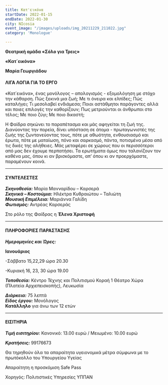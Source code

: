 ```yaml
---
title: Κατ'εικόνα
startDate: 2022-01-15
endDate: 2022-01-30
city: NIcosia
event_image: "/images/uploads/img_20211229_211022.jpg"
category: 'Monologue'

---
```

**Θεατρική ομάδα «Σόλο για Τρεις»**

**«Κατ΄εικόνα»**

**Μαρία Γεωργιάδου**

#### ΛΙΓΑ ΛΟΓΙΑ ΓΙΑ ΤΟ ΕΡΓΟ

«Κατ΄εικόνα», ένας μονόλογος – απολογισμός - εξομολόγηση με στόχο την κάθαρση. Πώς ξεκινά μια ζωή; Με τι όνειρα και ελπίδες; Πώς καταλήγει; Τι μεσολαβεί ενδιάμεσα; Ποιοι αστάθμητοι παράγοντες αλλά και ποιες επιλογές την καθορίζουν; Πως μετριούνται οι άνθρωποι στο τέλος; Με ποιο ζύγι; Με ποιο δικαστή;

Η Φαίδρα σηκώνει το παραπέτασμα και μάς αφηγείται τη ζωή της. Διανύοντας την πορεία, δίνει υπόσταση σε άτομα - πρωταγωνιστές της ζωής της ζωντανεύοντας τους, πότε με αθωότητα, ενθουσιασμό και έρωτα, πότε με ματαίωση, πόνο και σαρκασμό, πάντα, ποτισμένα μέσα από τις δικές της αλήθειες. Μάς μεταφέρει σε χώρους που οι περισσότεροι από μας δεν έχουμε περπατήσει. Τα ερωτήματα όμως που ταλανίζουν τον καθένα μας, όπου κι αν βρισκόμαστε, απ’ όπου κι αν προερχόμαστε, παραμένουν κοινά.

***

#### ΣΥΝΤΕΛΕΣΤΕΣ

**_Σκηνοθεσία:_** Μαρία Μανναρίδου – Καρσερά  
**_Σκηνικά – Κοστούμια:_** Ηλέκτρα Κυθραιώτου – Ταλιώτη  
**_Μουσική Επιμέλεια:_** Μαριάννα Γαλίδη  
**_Φωτισμός:_** Αντρέας Καρσεράς

Στο ρόλο της Φαίδρας η **Έλενα Χριστοφή**

***

#### ΠΛΗΡΟΦΟΡΙΕΣ ΠΑΡΑΣΤΑΣΗΣ

**_Ημερομηνίες και Ώρες:_**

**Ιανουάριος**

\-Σάββατο 15,22,29 ώρα 20.30

\-Κυριακή 16, 23, 30 ώρα 19.00

**_Τοποθεσία:_** Κέντρο Τέχνης και Πολιτισμού Κοραή 1 Θέατρο Χώρα (Πλατεία Αρχιεπεισκοπής), Λευκωσία

**_Διάρκεια:_** 75 λεπτά  
**_Είδος έργου:_** Μονόλογος  
**Κατάλληλο** για άνω των 12 ετών

***

#### ΕΙΣΙΤΗΡΙΑ

**_Τιμή εισιτηρίου:_** Κανονικό: 13.00 ευρώ / Μειωμένο: 10.00 ευρώ

**_Κρατήσεις:_** 99176673

Θα τηρηθούν όλα τα απαραίτητα υγειονομικά μέτρα σύμφωνα με το πρωτόκολλο του Υπουργείου Υγείας

Απαραίτητη η προσκόμιση Safe Pass

Χορηγός: Πολιτιστικές Υπηρεσίες ΥΠΠΑΝ
